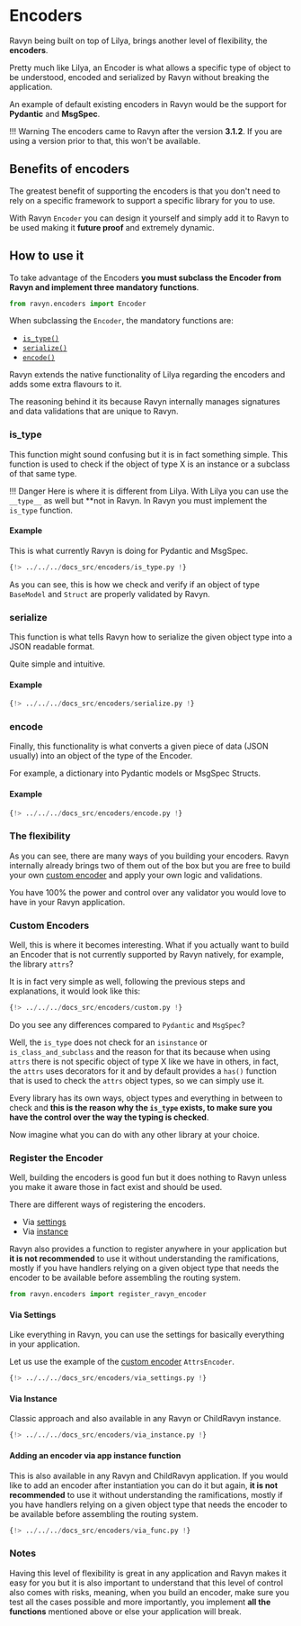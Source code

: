 # Encoders

Ravyn being built on top of Lilya, brings another level of flexibility, the **encoders**.

Pretty much like Lilya, an Encoder is what allows a specific type of object to be understood,
encoded and serialized by Ravyn without breaking the application.

An example of default existing encoders in Ravyn would be the support for **Pydantic** and **MsgSpec**.

!!! Warning
    The encoders came to Ravyn after the version **3.1.2**. If you are using a version prior
    to that, this won't be available.

## Benefits of encoders

The greatest benefit of supporting the encoders is that you don't need to rely on a specific framework
to support a specific library for you to use.

With Ravyn `Encoder` you can design it yourself and simply add it to Ravyn to be used making it
**future proof** and extremely dynamic.

## How to use it

To take advantage of the Encoders **you must subclass the Encoder from Ravyn and implement three mandatory functions**.

```python
from ravyn.encoders import Encoder
```

When subclassing the `Encoder`, the mandatory functions are:

* [`is_type()`](#is_type)
* [`serialize()`](#serialize)
* [`encode()`](#encode)

Ravyn extends the native functionality of Lilya regarding the encoders and adds some extra flavours to it.

The reasoning behind it its because Ravyn internally manages signatures and data validations that are
unique to Ravyn.

### is_type

This function might sound confusing but it is in fact something simple. This function is used to check
if the object of type X is an instance or a subclass of that same type.

!!! Danger
    Here is where it is different from Lilya. With Lilya you can use the `__type__` as well but
    **not in Ravyn. In Ravyn you must implement the `is_type` function.

#### Example

This is what currently Ravyn is doing for Pydantic and MsgSpec.

```python
{!> ../../../docs_src/encoders/is_type.py !}
```

As you can see, this is how we check and verify if an object of type `BaseModel` and `Struct` are
properly validated by Ravyn.

### serialize

This function is what tells Ravyn how to serialize the given object type into a JSON readable
format.

Quite simple and intuitive.

#### Example

```python
{!> ../../../docs_src/encoders/serialize.py !}
```

### encode

Finally, this functionality is what converts a given piece of data (JSON usually) into an object
of the type of the Encoder.

For example, a dictionary into Pydantic models or MsgSpec Structs.

#### Example

```python
{!> ../../../docs_src/encoders/encode.py !}
```

### The flexibility

As you can see, there are many ways of you building your encoders. Ravyn internally already brings
two of them out of the box but you are free to build your own [custom encoder](#custom-encoders) and
apply your own logic and validations.

You have 100% the power and control over any validator you would love to have in your Ravyn application.

### Custom Encoders

Well, this is where it becomes interesting. What if you actually want to build an Encoder that is not
currently supported by Ravyn natively, for example, the library `attrs`?

It is in fact very simple as well, following the previous steps and explanations, it would look
like this:

```python
{!> ../../../docs_src/encoders/custom.py !}
```

Do you see any differences compared to `Pydantic` and `MsgSpec`?

Well, the `is_type` does not check for an `isinstance` or `is_class_and_subclass` and the reason
for that its because when using `attrs` there is not specific object of type X like we have in others,
in fact, the `attrs` uses decorators for it and by default provides a `has()` function that is used
to check the `attrs` object types, so we can simply use it.

Every library has its own ways, object types and everything in between to check and
**this is the reason why the `is_type` exists, to make sure you have the control over the way the typing is checked**.

Now imagine what you can do with any other library at your choice.

### Register the Encoder

Well, building the encoders is good fun but it does nothing to Ravyn unless you make it aware those
in fact exist and should be used.

There are different ways of registering the encoders.

* Via [settings](#via-settings)
* Via [instance](#via-instance)

Ravyn also provides a function to register anywhere in your application but **it is not recommended**
to use it without understanding the ramifications, mostly if you have handlers relying on a given
object type that needs the encoder to be available before assembling the routing system.

```python
from ravyn.encoders import register_ravyn_encoder
```

#### Via Settings

Like everything in Ravyn, you can use the settings for basically everything in your application.

Let us use the example of the [custom encoder](#custom-encoders) `AttrsEncoder`.

```python
{!> ../../../docs_src/encoders/via_settings.py !}
```

#### Via Instance

Classic approach and also available in any Ravyn or ChildRavyn instance.

```python
{!> ../../../docs_src/encoders/via_instance.py !}
```

#### Adding an encoder via app instance function

This is also available in any Ravyn and ChildRavyn application. If you would like to add
an encoder after instantiation you can do it but again, **it is not recommended**
to use it without understanding the ramifications, mostly if you have handlers relying on a given
object type that needs the encoder to be available before assembling the routing system.

```python
{!> ../../../docs_src/encoders/via_func.py !}
```

### Notes

Having this level of flexibility is great in any application and Ravyn makes it easy for you but
it is also important to understand that this level of control also comes with risks, meaning, when
you build an encoder, make sure you test all the cases possible and more importantly, you implement
**all the functions** mentioned above or else your application will break.
